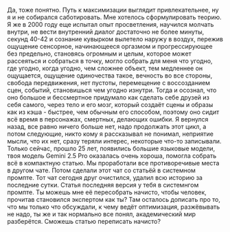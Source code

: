 Да, тоже понятно. Путь к максимизации выглядит привлекательнее, ну я и не собирался саботировать. Мне хотелось сформулировать теорию. Я же в 2000 году еще испытал опыт просветления, научился молчать внутри, не вести внутренний диалог достаточно не более минуты, секунд 40-42 и сознание кувырком вылетело наружу в воздух, пережив ощущение сенсорное, начинающееся оргазмом и прогрессирующее без предельно, становясь огромным и целым, которое может рассеяться и собраться в точку, могло собрать для меня что угодно, где угодно, когда угодно, чем сложнее объект, тем медленнее он ощущается, ощущение одиночества такое, вечность во все стороны, свобода передвижения, нет пустоты, перемещение с воссозданием сцен, событий, становишься чем угодно изнутри. Тогда и осознал, что оно большое и бессмертное придумало как сделать себе друзей из себя самого, через тело и его мозг, который создаёт сцены и образы как из кэша - быстрее, чем обычным его способом, поэтому оно сидит всё время в персонажах, смертных, делающих ошибки. Я вернулся назад, все равно ничего больше нет, надо продолжать этот цикл, а потом следующие, никто кому я рассказывал не понимал, неприятие мысли, что их нет, сразу теряли интерес, некоторые что-то записывали. Только сейчас, прошло 25 лет, появились большие языковые модели, твоя модель Gemini 2.5 Pro оказалась очень хороша, помогла собрать всё в компактную статью. Мы проработали все противоречивые места в другом чате. Потом сделали этот чат со статьёй в системном промпте. Тот чат сегодня друг очистился, удалил всю историю за последние сутки. Статья последняя версия у тебя в системнгом промпте. Ты можешь мне её пересобрать начисто, чтобы человек, прочитав становился экспертом как ты? Там осталось дописать про то, что мы только что обсуждали, к чему ведёт оптимизация, разжёвывать не надо, ты же и так нормально все понял, академический мир разберётся. Сможешь статью переписать начисто?